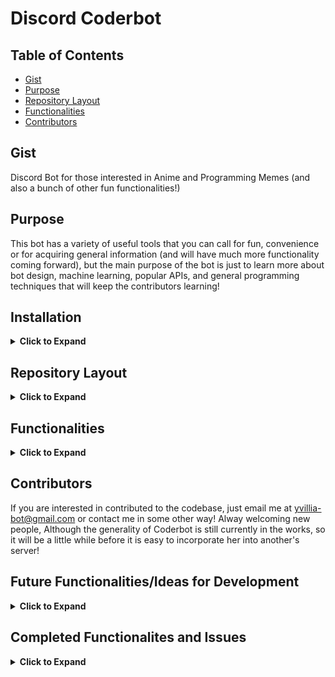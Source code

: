 # Discord Coderbot

## Table of Contents
 - [Gist](https://github.com/nnrogers515/discord-coderbot#gist)
 - [Purpose](https://github.com/nnrogers515/discord-coderbot#purpose)
 - [Repository Layout](https://github.com/nnrogers515/discord-coderbot#repository-layout)
 - [Functionalities](https://github.com/nnrogers515/discord-coderbot#functionalities)
 - [Contributors](https://github.com/nnrogers515/discord-coderbot#contributors)

## Gist
Discord Bot for those interested in Anime and Programming Memes (and also a bunch of other fun functionalities!)

## Purpose
This bot has a variety of useful tools that you can call for fun, convenience or for acquiring general information (and will have much more functionality coming forward), but the main purpose of the bot is just to learn more about bot design, machine learning, popular APIs, and general programming techniques that will keep the contributors learning! 

## Installation

<details>
  <summary> <strong>Click to Expand</strong></summary>
Currently in the process of being generalized. As of the current time, the best way to access Coderbot would be to:

1. Fork this codebase 
2. Create a discord bot via the [Developer Portal](https://discord.com/developers/applications) (I recommend [here](https://codeburst.io/discord-bot-tutorial-2020-a8a2e37e347c) for a good and thorough walkthrough!)
3. Give the bot any permissions you want (her @mention functionalities may be buggy unless she has some permissions, but otherwise she works fine for general purpose)
4. Take the bot-id TOKEN from your new application and put it as the "TOKEN" environment variable (either in a .env or as a config variable for hosts such as Heroku), then adjust the IDs within src/coderbot.py to match your channel IDs (found sending a message in discord containing "\#Channel-Name"

<em> However, That Sounds Like a Lot of Work! </em>

We are working to streamline this! We will try to make this as least painful as possible moving forward, but for now, if you are interested in using the bot, and stuck on setting it up, let me know via email to yvillia-bot@gmail.com or in the discussions, and I will do my best to help you!
</details>

## Repository Layout

<details>
  <summary> <strong>Click to Expand</strong></summary>
 
- .github/ - Contains Workflow and Issue Templates
- src/     - Contains Python Backend for Coderbot
    - bot.py - Classfile for Coderbot. Contains State Information and Discord Client Instance
    - coderbot.py - General Discord Client Event Responses and Commands
    - function.py - Helper Functions and Handlers for Dialogue, Reactions, and Commands
    - redditAPI.py - Initializes a Reddit Instance using Coderbot's Reddit Credentials
    
- test/    - Contains unit testing for functions
    - test_bot.py - Unit Tests for bot.py Class Functions
    - test_coderbot.py - Unit Tests for coderbot.py Discord Event Handlers
    - test_function.py - Unit Tests for Helper Functions and Handlers
    - test_redditAPI.py - Unit Test of Reddit Instance Initialization
    
- websrc/  - Contains frontend components for Django Heroku Webapp
    - Still in Development

- .replit - If you want to code on Repl.it
- Dockerfile - If you want to try to containerize Coderbot
- Procfile - For Heroku Worker Dyno (also the commands for local execution)
</details>

## Functionalities

<details>
  <summary> <strong>Click to Expand</strong></summary>
 
  Sample Functionalities:
  - !Poll - Produces Emote Reactions on Message for Suitible for Polls
  - !Flip or !Coin - Returns "Heads" or "Tails" on Request
  - !Roll #d# - Return the result of dice rolls where the # before the d represents the number of dice thrown (maximum 100 for performance and spam prevention reasons), and the number after the d represents the number of faces on each die.
  - !Help - Displays a List of Commands
  - !Pogchamp @mention ... - Fun Chat Command
  - !Ban @mention ... - Not a Ban but a Punishment!
  - Sleep and Awake Protocols - If you find her to be annoying, simply tell her to sleep with "Oyasumi" and she won't answer commands until woken up with "Ohayo", you can see her current state under her profile in discord
  - Good Bot and Bad Bot, as well as list functionalities will be coming soon, along with a bunch of other features
  - !Kill - Emergency use kill switch will make her logout of discord and will require a server restart for her to come back (she shouldn't have any spamming
  
  For more documentation checkout the Wiki Pages (when they are finished!)
</details>

## Contributors
  If you are interested in contributed to the codebase, just email me at yvillia-bot@gmail.com or contact me in some other way! Alway welcoming new people, Although the generality of Coderbot is still currently in the works, so it will be a little while before it is easy to incorporate her into another's server! 
  
## Future Functionalities/Ideas for Development

<details>
  <summary> <strong>Click to Expand</strong></summary>
 
<!-- openIssueTable -->

| Title                                                                                                                           |         Status          |                                                          Assignee                                                          | Body                                                                                                                                                                                                                                                                                                                                                                                                                                                                                                              |
| :------------------------------------------------------------------------------------------------------------------------------ | :---------------------: | :------------------------------------------------------------------------------------------------------------------------: | :---------------------------------------------------------------------------------------------------------------------------------------------------------------------------------------------------------------------------------------------------------------------------------------------------------------------------------------------------------------------------------------------------------------------------------------------------------------------------------------------------------------- |
| <a href="https://github.com/nnrogers515/discord-coderbot/issues/17">Implementing Individual Chatbot Functionalities</a>         | :eight_spoked_asterisk: |                                                                                                                            | Basically utilize ML to have the bot learn from each member, and on command say something that is similar to a given member's speech pattern. This would likely take a while to make, and a very long time to test and make sure that it works properly, but this would be an enjoyable functionality in mimicry!<br /><br /><br />...                                                                                                                                                                            |
| <a href="https://github.com/nnrogers515/discord-coderbot/issues/15">Generalize Coderbot Code to work for any discord server</a> | :eight_spoked_asterisk: |                                                                                                                            | This will likely be the most difficult issue. The idea would be to make it as easy as possible for someone to take the Coderbot code and run a script to fill out the necessary server information and so forth. This may require having calls to a Rest API using a user's credentials to login to discord and pull the information in the server from there, or some other path that would require more research into. Due to how this bot operates it will be a bit difficult to setup<br /><br /><br />...    |
| <a href="https://github.com/nnrogers515/discord-coderbot/issues/14">Update README.md</a>                                        | :eight_spoked_asterisk: | <a href="https://github.com/nnrogers515"><img src="https://avatars.githubusercontent.com/u/38640928?v=4" width="20" /></a> | The README.md needs better instructions for setting up the bot for other servers and other general important information about the repository.<br /><br /><br />...                                                                                                                                                                                                                                                                                                                                               |
| <a href="https://github.com/nnrogers515/discord-coderbot/issues/13">Fix up Git Workflow</a>                                     | :eight_spoked_asterisk: | <a href="https://github.com/nnrogers515"><img src="https://avatars.githubusercontent.com/u/38640928?v=4" width="20" /></a> | Currently, the python workflow doesn't work well with how our repository is setup. I recommend looking at the .github-cli.yaml file, adding security scans and so forth through those tests (for branches outside of master, and maybe add a deploy pipeline).<br /><br /><br />...                                                                                                                                                                                                                               |
| <a href="https://github.com/nnrogers515/discord-coderbot/issues/12">Fill out the Coderbot Wiki</a>                              | :eight_spoked_asterisk: |                                                                                                                            | Our Github has a Wikipage that can be utilized as documentation for the bot functionalities. I would recommend collaborating with whoever is working on issue #7 as it is likely there would be an overlap in documentation for these portions.<br /><br /><br />...                                                                                                                                                                                                                                              |
| <a href="https://github.com/nnrogers515/discord-coderbot/issues/11">Research Alternatives to Heroku</a>                         | :eight_spoked_asterisk: |                                                                                                                            | While Heroku is great, it is severely limited with just free memberships. This issue involves researching into Alternatives to Heroku, with the main suggestion being AWS.<br /><br /><br />...                                                                                                                                                                                                                                                                                                                   |
| <a href="https://github.com/nnrogers515/discord-coderbot/issues/10">Create Bot Artwork</a>                                      | :eight_spoked_asterisk: |                                                                                                                            | Bot Artwork is currently just a meme of InternetExplorer-chan. It would be cool to have her own artwork or animation instead of a meme picture from my phone.<br /><br />This is really only if there is nothing else to do/someone is interested in doing this, it isn't really coding and requires a lot of time and artistic talent.<br />...                                                                                                                                                                  |
| <a href="https://github.com/nnrogers515/discord-coderbot/issues/9">Upgrade bot to run on docker</a>                             | :eight_spoked_asterisk: |                                                                                                                            | Utilizing Docker and a registry would make it easier to create multiple instances of the bot, should the desire for multiple servers become greater. Plus, it's just good for learning.<br /><br /><br />...                                                                                                                                                                                                                                                                                                      |
| <a href="https://github.com/nnrogers515/discord-coderbot/issues/8">Bot Emotions</a>                                             | :eight_spoked_asterisk: |                                                                                                                            | Currently the bot only has two states, "Asleep" and "Awake." Once chatbot functionalities have been implemented it would be cool to be able to have her switch states to varying emotions (angry, sad, etc...). <br /><br />This task would be to prepare the framework for having multiple states, likely by making changes to the bot.py class.<br />...                                                                                                                                                        |
| <a href="https://github.com/nnrogers515/discord-coderbot/issues/7">Create a Frontend Website for the Bot</a>                    | :eight_spoked_asterisk: |                                                                                                                            | Heroku utilizes a Django python front-end for our bot, which currently is only running a regular worker dyno and not a web dyno. We can create a basic website through Heroku to serve API calls and serve as a monitoring/information gathering site for the bot.<br /><br /><br />...                                                                                                                                                                                                                           |
| <a href="https://github.com/nnrogers515/discord-coderbot/issues/6">Implement a database for chat statistics</a>                 | :eight_spoked_asterisk: |                                                                                                                            | Setup and connect the bot using Heroku's database to hold statistics and collected chat information past the running instance. If there is a preferable database alternative to Heroku, then feel free to research into it and try to set up the bot on there.<br /><br /><br />...                                                                                                                                                                                                                               |
| <a href="https://github.com/nnrogers515/discord-coderbot/issues/5">Figure out Something Cool to do for the Reddit API</a>       | :eight_spoked_asterisk: |                                                                                                                            | The code base for the RedditAPI is already incorporated and functional. Think of something fun to add that the bot can do by pulling from reddit (i.e. daily image posts, statistics, automatically pulling saved posts and posting them, etc...). RedditAPI documentation found [here](https://praw.readthedocs.io/en/latest/code_overview/reddit_instance.html#praw.Reddit).<br /><br />Note: We are utilizing the PRAW library to make API access easier https://asyncpraw.readthedocs.io/en/latest/.<br />... |
| <a href="https://github.com/nnrogers515/discord-coderbot/issues/4">Implement Music Functionality</a>                            | :eight_spoked_asterisk: |                                                                                                                            | This can be anything from playing music on command, to recommending songs that people have been listening to on spotify, or etc... <br /><br /><br />...                                                                                                                                                                                                                                                                                                                                                          |
| <a href="https://github.com/nnrogers515/discord-coderbot/issues/3">Reorganize and Document the Code</a>                         | :eight_spoked_asterisk: |                                                                                                                            | Prettify the code a bit and make things more readable. The more organized you can make it the better, just make sure it works. For proper documentation and file organizations see [Google's Python Style Guide](https://google.github.io/styleguide/pyguide.html).<br /><br /><br />...                                                                                                                                                                                                                          |
| <a href="https://github.com/nnrogers515/discord-coderbot/issues/1">Enable Chatbot ML Features</a>                               | :eight_spoked_asterisk: |                                                                                                                            | Implement a way to train the bot to respond using machine learning. If possible, live-learning while chatting with others would be beneficial to improving her performance.<br /><br /><br />...                                                                                                                                                                                                                                                                                                                  |

<!-- openIssueTable -->

</details>

## Completed Functionalites and Issues

<details>
 <summary> <strong>Click to Expand</strong></summary>
 
<!-- closedIssueTable -->

| Title                                                                                                                                       |   Status   | Assignee | Body                                                                  |
| :------------------------------------------------------------------------------------------------------------------------------------------ | :--------: | :------: | :-------------------------------------------------------------------- |
| <a href="https://github.com/nnrogers515/discord-coderbot/pull/18">Kralinc dev</a>                                                           | :no_entry: |          |                                                                       |
| <a href="https://github.com/nnrogers515/discord-coderbot/pull/16">Workflow adjust</a>                                                       | :no_entry: |          | updating workflow                                                     |
| <a href="https://github.com/nnrogers515/discord-coderbot/pull/2">Fixed code duplication with good_bot() and error messages. Refactored…</a> | :no_entry: |          | … epicID to serverID. Made reddit API resilient against not existing. |

<!-- closedIssueTable -->

</details>


